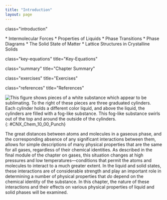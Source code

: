 ```yaml
---
title: "Introduction"
layout: page
---
```



<cnx-pi data-type="cnx.flag.introduction"> class="introduction" </cnx-pi>

<div data-type="abstract" markdown="1">
* Intermolecular Forces
* Properties of Liquids
* Phase Transitions
* Phase Diagrams
* The Solid State of Matter
* Lattice Structures in Crystalline Solids

</div>

<cnx-pi data-type="cnx.eoc">class="key-equations" title="Key-Equations"</cnx-pi>

<cnx-pi data-type="cnx.eoc">class="summary" title="Chapter Summary"</cnx-pi>

<cnx-pi data-type="cnx.eoc">class="exercises" title="Exercises"</cnx-pi>

<cnx-pi data-type="cnx.eoc">class="references" title="References"</cnx-pi>

 ![This figure shows pieces of a white substance which appear to be sublimating. To the right of these pieces are three graduated cylinders. Each cylinder holds a different color liquid, and above the liquid, the cylinders are filled with a fog-like substance. This fog-like substance swirls out of the top and around the outside of the cylinders.](../resources/CNX_Chem_10_00_Punch.jpg "Solid carbon dioxide (&#x201C;dry ice&#x201D;, left) sublimes vigorously when placed in a liquid (right), cooling the liquid and generating a fog of condensed water vapor above the cylinder. (credit: modification of work by Paul Flowers)"){: #CNX_Chem_10_00_Punch}

The great distances between atoms and molecules in a gaseous phase, and the corresponding absence of any significant interactions between them, allows for simple descriptions of many physical properties that are the same for all gases, regardless of their chemical identities. As described in the final module of the chapter on gases, this situation changes at high pressures and low temperatures—conditions that permit the atoms and molecules to interact to a much greater extent. In the liquid and solid states, these interactions are of considerable strength and play an important role in determining a number of physical properties that *do* depend on the chemical identity of the substance. In this chapter, the nature of these interactions and their effects on various physical properties of liquid and solid phases will be examined.

